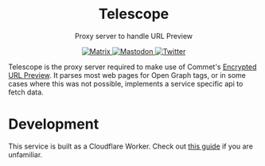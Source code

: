 <p align="center" style="padding-top:20px">
<h1 align="center">Telescope</h1>
<p align="center">Proxy server to handle URL Preview</p>

<p align="center">
    <a href="https://matrix.to/#/#commet:matrix.org">
        <img alt="Matrix" src="https://img.shields.io/matrix/commet%3Amatrix.org?logo=matrix">
    </a>
    <a href="https://fosstodon.org/@commetchat">
        <img alt="Mastodon" src="https://img.shields.io/mastodon/follow/109894490854601533?domain=https%3A%2F%2Ffosstodon.org">
    </a>
    <a href="https://twitter.com/intent/follow?screen_name=commetchat">
        <img alt="Twitter" src="https://img.shields.io/twitter/follow/commetchat?logo=twitter&style=social">
    </a>
</p>

Telescope is the proxy server required to make use of Commet's [Encrypted URL Preview](https://github.com/commetchat/encrypted_url_preview). It parses most web pages for Open Graph tags, or in some cases where this was not possible, implements a service specific api to fetch data.

# Development
This service is built as a Cloudflare Worker. Check out [this guide](https://developers.cloudflare.com/workers/get-started/guide/) if you are unfamiliar.
